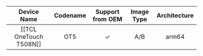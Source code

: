 |Device Name|Codename|Support from OEM|Image Type|Architecture|
|:-:|:-:|:-:|:-:|:-:|
|[[TCL OneTouch T508N]]|OT5|✓|A/B|arm64|